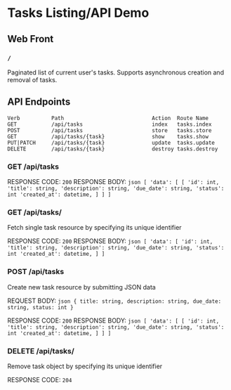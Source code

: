 # Tasks Listing/API Demo


## Web Front

### `/`
Paginated list of current user's tasks. Supports asynchronous creation and removal of tasks.

## API Endpoints

```
Verb          Path                            Action  Route Name
GET           /api/tasks                      index   tasks.index
POST          /api/tasks                      store   tasks.store
GET           /api/tasks/{task}               show    tasks.show
PUT|PATCH     /api/tasks/{task}               update  tasks.update
DELETE        /api/tasks/{task}               destroy tasks.destroy
```

### GET /api/tasks
RESPONSE CODE: `200`
RESPONSE BODY:
``json
[
    'data': [
        [
            'id': int,
            'title': string,
            'description': string,
            'due_date': string,
            'status': int
            'created_at': datetime,
        ]
    ]
]
``

### GET /api/tasks/<id>
Fetch single task resource by specifying its unique identifier

RESPONSE CODE: `200`
RESPONSE BODY:
``json
[
    'data': [
        'id': int,
        'title': string,
        'description': string,
        'due_date': string,
        'status': int
        'created_at': datetime,
    ]
]
``

### POST /api/tasks
Create new task resource by submitting JSON data

REQUEST BODY:
``json
{
    title: string,
    description: string,
    due_date: string,
    status: int
}
``

RESPONSE CODE: `200`
RESPONSE BODY:
``json
[
    'data': [
        [
            'id': int,
            'title': string,
            'description': string,
            'due_date': string,
            'status': int
            'created_at': datetime,
        ]
    ]
]
``

### DELETE /api/tasks/<id>
Remove task object by specifying its unique identifier

RESPONSE CODE: `204`